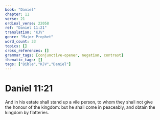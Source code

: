 ```yaml
---
book: "Daniel"
chapter: 11
verse: 21
ordinal_verse: 22058
ref: "Daniel 11:21"
translation: "KJV"
genre: "Major Prophet"
word_count: 33
topics: []
cross_references: []
grammar_tags: [conjunctive-opener, negation, contrast]
thematic_tags: []
tags: ["Bible","KJV","Daniel"]
---
```


# Daniel 11:21

And in his estate shall stand up a vile person, to whom they shall not give the honour of the kingdom: but he shall come in peaceably, and obtain the kingdom by flatteries.
